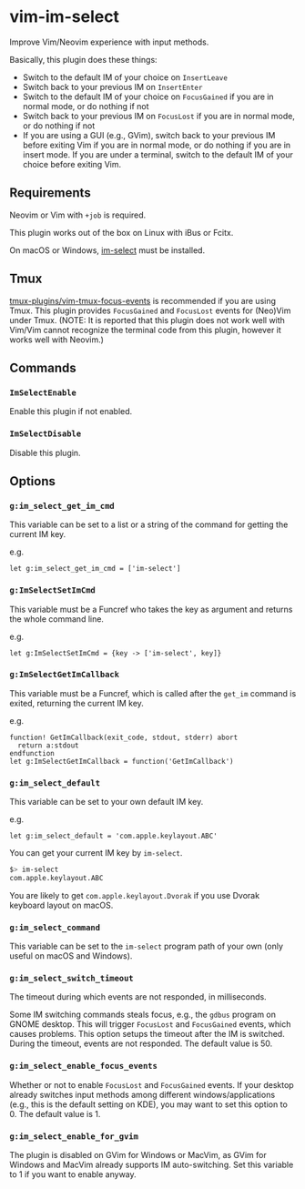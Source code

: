 # vim-im-select
Improve Vim/Neovim experience with input methods.

Basically, this plugin does these things:

- Switch to the default IM of your choice on `InsertLeave`
- Switch back to your previous IM on `InsertEnter`
- Switch to the default IM of your choice on `FocusGained` if you are in
  normal mode, or do nothing if not
- Switch back to your previous IM on `FocusLost` if you are in normal mode, or
  do nothing if not
- If you are using a GUI (e.g., GVim), switch back to your previous IM before
  exiting Vim if you are in normal mode, or do nothing if you are in insert
  mode. If you are under a terminal, switch to the default IM of your choice
  before exiting Vim.

## Requirements

Neovim or Vim with `+job` is required.

This plugin works out of the box on Linux with iBus or Fcitx.

On macOS or Windows, [im-select](https://github.com/daipeihust/im-select) must
be installed.

## Tmux

[tmux-plugins/vim-tmux-focus-events](https://github.com/tmux-plugins/vim-tmux-focus-events)
is recommended if you are using Tmux. This plugin provides `FocusGained` and
`FocusLost` events for (Neo)Vim under Tmux. (NOTE: It is reported that this
plugin does not work well with Vim/Vim cannot recognize the terminal code from
this plugin, however it works well with Neovim.)

## Commands

### `ImSelectEnable`

Enable this plugin if not enabled.

### `ImSelectDisable`

Disable this plugin.

## Options

### `g:im_select_get_im_cmd`

This variable can be set to a list or a string of the command for getting the
current IM key.

e.g.

```vim
let g:im_select_get_im_cmd = ['im-select']
```

### `g:ImSelectSetImCmd`

This variable must be a Funcref who takes the key as argument and returns the
whole command line.

e.g.

```vim
let g:ImSelectSetImCmd = {key -> ['im-select', key]}
```

### `g:ImSelectGetImCallback`

This variable must be a Funcref, which is called after the `get_im` command is
exited, returning the current IM key.

e.g.

```vim
function! GetImCallback(exit_code, stdout, stderr) abort
  return a:stdout
endfunction
let g:ImSelectGetImCallback = function('GetImCallback')
```

### `g:im_select_default`

This variable can be set to your own default IM key.

e.g.

```vim
let g:im_select_default = 'com.apple.keylayout.ABC'
```

You can get your current IM key by `im-select`.

```bash
$> im-select
com.apple.keylayout.ABC
```

You are likely to get `com.apple.keylayout.Dvorak` if you use Dvorak keyboard layout on macOS.

### `g:im_select_command`

This variable can be set to the `im-select` program path of your own (only
useful on macOS and Windows).

### `g:im_select_switch_timeout`

The timeout during which events are not responded, in milliseconds.

Some IM switching commands steals focus, e.g., the `gdbus` program on GNOME
desktop. This will trigger `FocusLost` and `FocusGained` events, which causes
problems. This option setups the timeout after the IM is switched. During the
timeout, events are not responded. The default value is 50.

### `g:im_select_enable_focus_events`

Whether or not to enable `FocusLost` and `FocusGained` events. If your desktop
already switches input methods among different windows/applications (e.g.,
this is the default setting on KDE), you may want to set this option to 0. The
default value is 1.

### `g:im_select_enable_for_gvim`

The plugin is disabled on GVim for Windows or MacVim, as GVim for Windows and
MacVim already supports IM auto-switching. Set this variable to 1 if you want
to enable anyway.

<!-- vim: cc=79
-->
